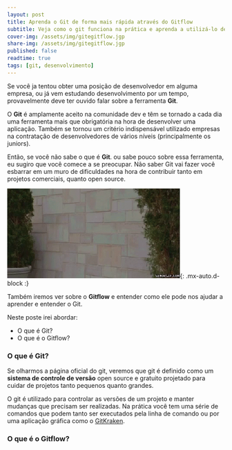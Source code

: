 ```yaml
---
layout: post
title: Aprenda o Git de forma mais rápida através do Gitflow
subtitle: Veja como o git funciona na prática e aprenda a utilizá-lo de maneira eficaz
cover-img: /assets/img/gitegitflow.jgp
share-img: /assets/img/gitegitflow.jgp
published: false
readtime: true
tags: [git, desenvolvimento]
---
```


Se você ja tentou obter uma posição de desenvolvedor em alguma empresa, ou já vem estudando desenvolvimento por um tempo, provavelmente deve ter ouvido falar sobre a ferramenta **Git**.

O **Git** é amplamente aceito na comunidade dev e têm se tornado a cada dia uma ferramenta mais que obrigatória na hora de desenvolver uma aplicação. Também se tornou um critério indispensável utilizado empresas na contratação de desenvolvedores de vários níveis (principalmente os juniors).

Então, se você não sabe o que é **Git**. ou sabe pouco sobre essa ferramenta, eu sugiro que você comece a se preocupar. Não saber Git vai fazer você esbarrar em um muro de dificuldades na hora de contribuir tanto em projetos comerciais, quanto open source.

![oops](/assets/img/vettel-in.gif){: .mx-auto.d-block :}

Também iremos ver sobre o **Gitflow** e entender como ele pode nos ajudar a aprender e entender o Git.

Neste poste irei abordar:
- O que é Git?
- O que é o Gitflow?

### O que é Git?
Se olharmos a página oficial do git, veremos que git é definido como um **sistema de controle de versão** open source e gratuito projetado para cuidar de projetos tanto pequenos quanto grandes.

O git é utilizado para controlar as versões de um projeto e manter mudanças que precisam ser realizadas. Na prática você tem uma série de comandos que podem tanto ser executados pela linha de comando ou por uma aplicação gráfica como o [GitKraken](https://www.gitkraken.com/).

### O que é o Gitflow?
